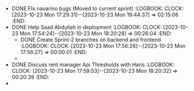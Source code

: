 - DONE FIx navarino bugs (Moved to current sprint)
  :LOGBOOK:
  CLOCK: [2023-10-23 Mon 17:29:31]--[2023-10-23 Mon 19:44:37] =>  02:15:06
  :END:
- DONE Help Saad Abdullah in deployment
  :LOGBOOK:
  CLOCK: [2023-10-23 Mon 17:54:24]--[2023-10-23 Mon 18:20:28] =>  00:26:04
  :END:
	- DONE Create Sprint-2 branches on backend and frontend
	  :LOGBOOK:
	  CLOCK: [2023-10-23 Mon 17:56:26]--[2023-10-23 Mon 17:56:27] =>  00:00:01
	  :END:
	-
- DONE Discuss rent manager Api Thresholds with Haris
  :LOGBOOK:
  CLOCK: [2023-10-23 Mon 17:59:53]--[2023-10-23 Mon 18:20:32] =>  00:20:39
  :END:
-